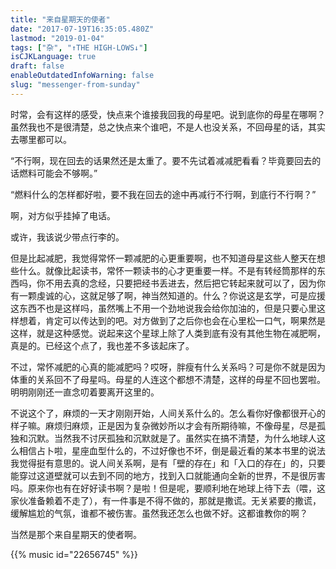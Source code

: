 ```yaml
---
title: "来自星期天的使者"
date: "2017-07-19T16:35:05.480Z"
lastmod: "2019-01-04"
tags: ["杂", "↑THE HIGH-LOWS↓"]
isCJKLanguage: true
draft: false
enableOutdatedInfoWarning: false
slug: "messenger-from-sunday"
---
```


时常，会有这样的感受，快点来个谁接我回我的母星吧。说到底你的母星在哪啊？虽然我也不是很清楚，总之快点来个谁吧，不是人也没关系，不回母星的话，其实去哪里都可以。

<!--more-->

“不行啊，现在回去的话果然还是太重了。要不先试着减减肥看看？毕竟要回去的话燃料可能会不够啊。”

“燃料什么的怎样都好啦，要不我在回去的途中再减行不行啊，到底行不行啊？”

啊，对方似乎挂掉了电话。

或许，我该说少带点行李的。

但是比起减肥，我觉得常怀一颗减肥的心更重要啊，也不知道母星这些人整天在想些什么。就像比起读书，常怀一颗读书的心才更重要一样。不是有转经筒那样的东西吗，你不用去真的念经，只要把经书丢进去，然后把它转起来就可以了，因为你有一颗虔诚的心，这就足够了啊，神当然知道的。什么？你说这是玄学，可是应援这东西不也是这样吗，虽然嘴上不用一个劲地说我会给你加油的，但是只要心里这样想着，肯定可以传达到的吧。对方做到了之后你也会在心里松一口气，啊果然是这样，就是这种感觉。说起来这个星球上除了人类到底有没有其他生物在减肥啊，真是的。已经这个点了，我也差不多该起床了。

不过，常怀减肥的心真的能减肥吗？哎呀，胖瘦有什么关系吗？可是你不就是因为体重的关系回不了母星吗。母星的人连这个都想不清楚，这样的母星不回也罢啦。明明刚刚还一直念叨着要离开这里的。

不说这个了，麻烦的一天才刚刚开始，人间关系什么的。怎么看你好像都很开心的样子嘛。麻烦归麻烦，正是因为复杂微妙所以才会有所期待嘛，不像母星，尽是孤独和沉默。当然我不讨厌孤独和沉默就是了。虽然实在搞不清楚，为什么地球人这么相信占卜啦，星座血型什么的，不过好像也不坏，倒是最近看的某本书里的说法我觉得挺有意思的。说人间关系啊，是有「壁的存在」和「入口的存在」的，只要能穿过这道壁就可以去到不同的地方，找到入口就能通向全新的世界，不是很厉害吗。原来你也有在好好读书啊？是啦！但是呢，要顺利地在地球上待下去（喂，这家伙准备赖着不走了），有一件事是不得不做的，那就是撒谎。无关紧要的撒谎，缓解尴尬的气氛，谁都不被伤害。虽然我还怎么也做不好。这都谁教你的啊？

当然是那个来自星期天的使者啊。

{{% music id="22656745" %}}
